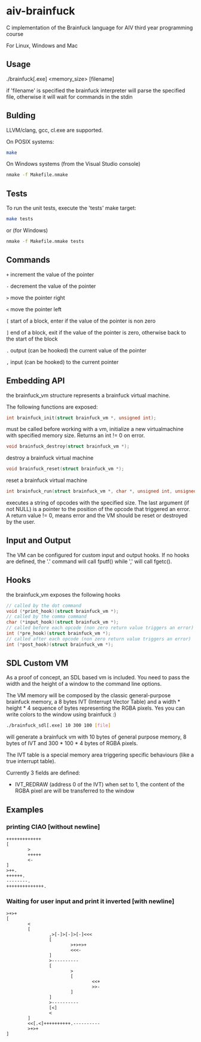 # aiv-brainfuck
C implementation of the Brainfuck language for AIV third year programming course

For Linux, Windows and Mac

## Usage

./brainfuck[.exe] <memory_size> [filename]

if 'filename' is specified the brainfuck interpreter will parse the specified file, otherwise it will
wait for commands in the stdin

## Bulding

LLVM/clang, gcc, cl.exe are supported.

On POSIX systems:

```sh
make
```

On Windows systems (from the Visual Studio console)

```sh
nmake -f Makefile.nmake
```

## Tests

To run the unit tests, execute the 'tests' make target:

```sh
make tests
```

or (for Windows)

```sh
nmake -f Makefile.nmake tests
```

## Commands

`+` increment the value of the pointer

`-` decrement the value of the pointer

`>` move the pointer right

`<` move the pointer left

`[` start of a block, enter if the value of the pointer is non zero

`]` end of a block, exit if the value of the pointer is zero, otherwise back to the start of the block

`.` output (can be hooked) the current value of the pointer

`,` input (can be hooked) to the current pointer

## Embedding API

the brainfuck_vm structure represents a brainfuck virtual machine.

The following functions are exposed:

```c
int brainfuck_init(struct brainfuck_vm *, unsigned int);
```

must be called before working with a vm, initialize a new virtualmachine with specified memory size. Returns an int != 0 on error.

```c
void brainfuck_destroy(struct brainfuck_vm *);
```

destroy a brainfuck virtual machine

```c
void brainfuck_reset(struct brainfuck_vm *);
```

reset a brainfuck virtual machine

```c
int brainfuck_run(struct brainfuck_vm *, char *, unsigned int, unsigned int *);
```

executes a string of opcodes with the specified size. The last argument (if not NULL) is a pointer to the position of the opcode that triggered an error. A return value != 0, means error and the VM should be reset or destroyed by the user.

## Input and Output

The VM can be configured for custom input and output hooks. If no hooks are defined, the '.' command will call fputf() while ',' will call fgetc().

## Hooks

the brainfuck_vm exposes the following hooks

```c
// called by the dot command
void (*print_hook)(struct brainfuck_vm *);
// called by the comma command
char (*input_hook)(struct brainfuck_vm *);
// called before each opcode (non zero return value triggers an error)
int (*pre_hook)(struct brainfuck_vm *);
// called after each opcode (non zero return value triggers an error)
int (*post_hook)(struct brainfuck_vm *);
```

## SDL Custom VM

As a proof of concept, an SDL based vm is included. You need to pass the width and the height of a window to the command line options.

The VM memory will be composed by the classic general-purpose brainfuck memory, a 8 bytes IVT (Interrupt Vector Table) and a width * height * 4 sequence of bytes representing the RGBA pixels. Yes you can write colors to the window using brainfuck :)

```sh
./brainfuck_sdl[.exe] 10 300 100 [file]
```

will generate a brainfuck vm with 10 bytes of general purpose memory, 8 bytes of IVT and 300 * 100 * 4 bytes of RGBA pixels.

The IVT table is a special memory area triggering specific behaviours (like a true interrupt table).

Currently 3 fields are defined:

* IVT_REDRAW (address 0 of the IVT) when set to 1, the content of the RGBA pixel are will be transferred to the window

## Examples

### printing CIAO [without newline]

```bf
+++++++++++++
[
        >
        +++++
        <-
]
>++.
++++++.
--------.
++++++++++++++.
```

### Waiting for user input and print it inverted [with newline]

```bf
>+>+
[
        <
        [
                ,>[-]>[-]>[-]<<<
                [
                        >+>+>+
                        <<<-
                ]
                >----------
                [
                        >
                        [
                                <<+
                                >>-
                        ]
                ]
                >----------
                [<]
                <
        ]
        <<[.<]++++++++++.----------
        >+>+
]

```
